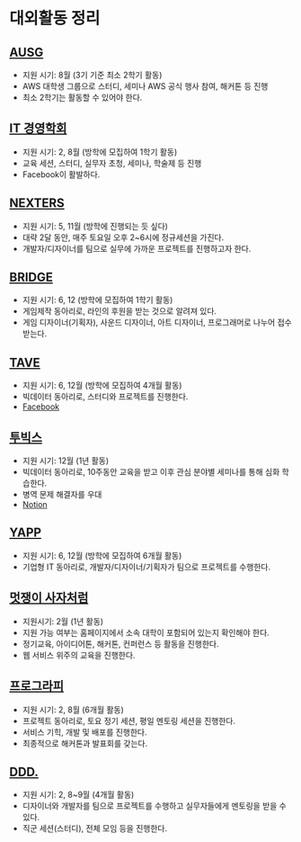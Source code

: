 # 대외활동 정리

## [AUSG](https://www.facebook.com/ausgkr)
- 지원 시기: 8월 (3기 기준 최소 2학기 활동)
- AWS 대학생 그룹으로 스터디, 세미나 AWS 공식 행사 참여, 해커톤 등 진행
- 최소 2학기는 활동할 수 있어야 한다.

## [IT 경영학회](https://www.facebook.com/kusitms.page)
- 지원 시기: 2, 8월 (방학에 모집하여 1학기 활동)
- 교육 세션, 스터디, 실무자 초청, 세미나, 학술제 등 진행
- Facebook이 활발하다.

## [NEXTERS](https://www.facebook.com/Nexterspage)
- 지원 시기: 5, 11월 (방학에 진행되는 듯 싶다)
- 대략 2달 동안, 매주 토요일 오후 2~6시에 정규세션을 가진다.
- 개발자/디자이너를 팀으로 실무에 가까운 프로젝트를 진행하고자 한다.

## [BRIDGE](https://www.facebook.com/bridge1000)
- 지원 시기: 6, 12 (방학에 모집하여 1학기 활동)
- 게임제작 동아리로, 라인의 후원을 받는 것으로 알려져 있다.
- 게임 디자이너(기획자), 사운드 디자이너, 아트 디자이너, 프로그래머로 나누어 접수 받는다.

## [TAVE](https://blog.naver.com/t-ave)
- 지원 시기: 6, 12월 (방학에 모집하여 4개월 활동)
- 빅데이터 동아리로, 스터디와 프로젝트를 진행한다.
- [Facebook](https://www.facebook.com/pg/TechnologywaAVE/photos/?ref=page_internal)

## [투빅스](http://www.datamarket.kr/xe)
- 지원 시기: 12월 (1년 활동)
- 빅데이터 동아리로, 10주동안 교육을 받고 이후 관심 분야별 세미나를 통해 심화 학습한다.
- 병역 문제 해결자를 우대
- [Notion](https://www.notion.so/Tobigs-7cccc5aebf5a4245ac7a6e82d640d69f)

## [YAPP](https://www.facebook.com/yapp.co.kr)
- 지원 시기: 6, 12월 (방학에 모집하여 6개월 활동)
- 기업형 IT 동아리로, 개발자/디자이너/기획자가 팀으로 프로젝트를 수행한다.

## [멋쟁이 사자처럼](https://www.facebook.com/likelion.net)
- 지원시기: 2월 (1년 활동)
- 지원 가능 여부는 홈페이지에서 소속 대학이 포함되어 있는지 확인해야 한다.
- 정기교육, 아이디어톤, 해커톤, 컨퍼런스 등 활동을 진행한다. 
- 웹 서비스 위주의 교육을 진행한다. 

## [프로그라피](https://www.facebook.com/thePrography)
- 지원 시기: 2, 8월 (6개월 활동)
- 프로젝트 동아리로, 토요 정기 세션, 평일 멘토링 세션을 진행한다.
- 서비스 기힉, 개발 및 배포를 진행한다.
- 최종적으로 해커톤과 발표회를 갖는다.

## [DDD.](https://www.facebook.com/dddstudy/)
- 지원 시기: 2, 8~9월 (4개월 활동)
- 디자이너와 개발자를 팀으로 프로젝트를 수행하고 실무자들에게 멘토링을 받을 수 있다.
- 직군 세션(스터디), 전체 모임 등을 진행한다.




